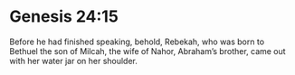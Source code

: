 # Genesis 24:15

Before he had finished speaking, behold, Rebekah, who was born to Bethuel the son of Milcah, the wife of Nahor, Abraham’s brother, came out with her water jar on her shoulder.

